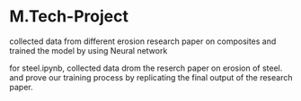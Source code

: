 # M.Tech-Project
collected data from different erosion research paper on composites and trained the model by using Neural network

for steel.ipynb, collected data drom the reserch paper on erosion of steel. and prove our training process by replicating the final output of the research paper.
